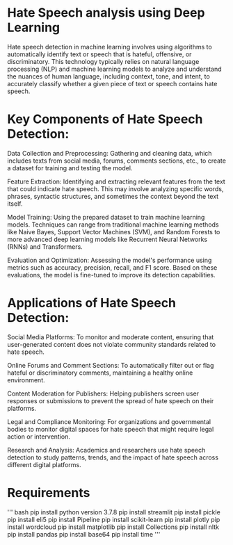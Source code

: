 # Hate Speech analysis using Deep Learning
Hate speech detection in machine learning involves using algorithms to automatically identify text or speech that is hateful, offensive, or discriminatory. This technology typically relies on natural language processing (NLP) and machine learning models to analyze and understand the nuances of human language, including context, tone, and intent, to accurately classify whether a given piece of text or speech contains hate speech.

# Key Components of Hate Speech Detection:
Data Collection and Preprocessing: Gathering and cleaning data, which includes texts from social media, forums, comments sections, etc., to create a dataset for training and testing the model.

Feature Extraction: Identifying and extracting relevant features from the text that could indicate hate speech. This may involve analyzing specific words, phrases, syntactic structures, and sometimes the context beyond the text itself.

Model Training: Using the prepared dataset to train machine learning models. Techniques can range from traditional machine learning methods like Naive Bayes, Support Vector Machines (SVM), and Random Forests to more advanced deep learning models like Recurrent Neural Networks (RNNs) and Transformers.

Evaluation and Optimization: Assessing the model's performance using metrics such as accuracy, precision, recall, and F1 score. Based on these evaluations, the model is fine-tuned to improve its detection capabilities.

# Applications of Hate Speech Detection:
Social Media Platforms: To monitor and moderate content, ensuring that user-generated content does not violate community standards related to hate speech.

Online Forums and Comment Sections: To automatically filter out or flag hateful or discriminatory comments, maintaining a healthy online environment.

Content Moderation for Publishers: Helping publishers screen user responses or submissions to prevent the spread of hate speech on their platforms.

Legal and Compliance Monitoring: For organizations and governmental bodies to monitor digital spaces for hate speech that might require legal action or intervention.

Research and Analysis: Academics and researchers use hate speech detection to study patterns, trends, and the impact of hate speech across different digital platforms.

# Requirements
''' bash
pip install python version 3.7.8
pip install streamlit
pip install pickle
pip install eli5
pip install Pipeline
pip install scikit-learn
pip install plotly
pip install wordcloud
pip install matplotlib
pip install Collections
pip install nltk
pip install pandas
pip install base64
pip install time
'''
